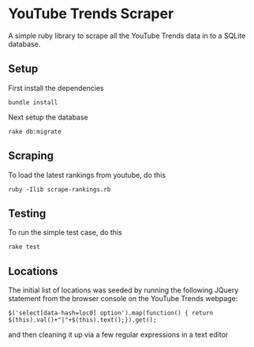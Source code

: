 YouTube Trends Scraper
======================

A simple ruby library to scrape all the YouTube Trends data in to a SQLite database.

Setup
-----

First install the dependencies
```
bundle install
```

Next setup the database
```
rake db:migrate
```

Scraping
--------

To load the latest rankings from youtube, do this
```
ruby -Ilib scrape-rankings.rb
```

Testing
-------

To run the simple test case, do this
```
rake test
```

Locations
---------

The initial list of locations was seeded by running the following JQuery statement 
from the browser console on the YouTube Trends webpage:
```
$('select[data-hash=loc0] option').map(function() { return $(this).val()+"|"+$(this).text();}).get();
```
and then cleaning it up via a few regular expressions in a text editor
